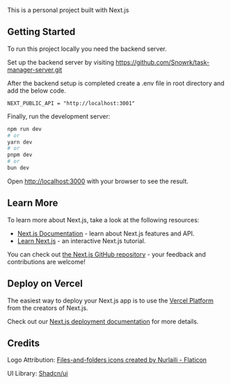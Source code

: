 This is a personal project built with Next.js

## Getting Started

To run this project locally you need the backend server.

Set up the backend server by visiting https://github.com/Snowrk/task-manager-server.git

After the backend setup is completed create a .env file in root directory and add the below code.

```
NEXT_PUBLIC_API = "http://localhost:3001"
```

Finally, run the development server:

```bash
npm run dev
# or
yarn dev
# or
pnpm dev
# or
bun dev
```

Open [http://localhost:3000](http://localhost:3000) with your browser to see the result.

## Learn More

To learn more about Next.js, take a look at the following resources:

- [Next.js Documentation](https://nextjs.org/docs) - learn about Next.js features and API.
- [Learn Next.js](https://nextjs.org/learn) - an interactive Next.js tutorial.

You can check out [the Next.js GitHub repository](https://github.com/vercel/next.js/) - your feedback and contributions are welcome!

## Deploy on Vercel

The easiest way to deploy your Next.js app is to use the [Vercel Platform](https://vercel.com/new?utm_medium=default-template&filter=next.js&utm_source=create-next-app&utm_campaign=create-next-app-readme) from the creators of Next.js.

Check out our [Next.js deployment documentation](https://nextjs.org/docs/deployment) for more details.

## Credits

Logo Attribution: [Files-and-folders icons created by Nurlaili - Flaticon](https://www.flaticon.com/free-icons/files-and-folders)

UI Library: [Shadcn/ui](https://ui.shadcn.com/)
